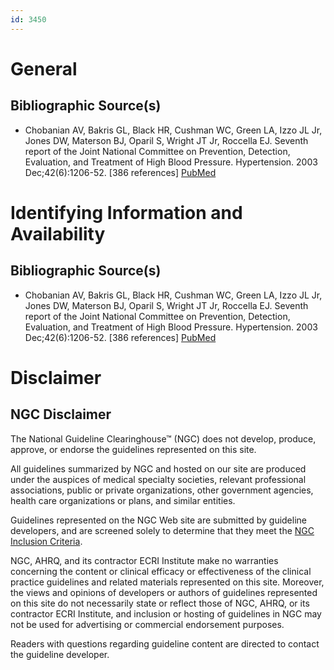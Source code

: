 ```yaml
---
id: 3450
---
```


# General

## Bibliographic Source(s)

- Chobanian AV, Bakris GL, Black HR, Cushman WC, Green LA, Izzo JL Jr, Jones DW, Materson BJ, Oparil S, Wright JT Jr, Roccella EJ. Seventh report of the Joint National Committee on Prevention, Detection, Evaluation, and Treatment of High Blood Pressure. Hypertension. 2003 Dec;42(6):1206-52. [386 references] [ PubMed ](http://www.ncbi.nlm.nih.gov/entrez/query.fcgi?cmd=Retrieve&db=pubmed&dopt=Abstract&list_uids=14656957)

# Identifying Information and Availability

## Bibliographic Source(s)

- Chobanian AV, Bakris GL, Black HR, Cushman WC, Green LA, Izzo JL Jr, Jones DW, Materson BJ, Oparil S, Wright JT Jr, Roccella EJ. Seventh report of the Joint National Committee on Prevention, Detection, Evaluation, and Treatment of High Blood Pressure. Hypertension. 2003 Dec;42(6):1206-52. [386 references] [ PubMed ](http://www.ncbi.nlm.nih.gov/entrez/query.fcgi?cmd=Retrieve&db=pubmed&dopt=Abstract&list_uids=14656957)

# Disclaimer

## NGC Disclaimer

The National Guideline Clearinghouse™ (NGC) does not develop, produce, approve, or endorse the guidelines represented on this site.

All guidelines summarized by NGC and hosted on our site are produced under the auspices of medical specialty societies, relevant professional associations, public or private organizations, other government agencies, health care organizations or plans, and similar entities.

Guidelines represented on the NGC Web site are submitted by guideline developers, and are screened solely to determine that they meet the [NGC Inclusion Criteria](/help-and-about/summaries/inclusion-criteria).

NGC, AHRQ, and its contractor ECRI Institute make no warranties concerning the content or clinical efficacy or effectiveness of the clinical practice guidelines and related materials represented on this site. Moreover, the views and opinions of developers or authors of guidelines represented on this site do not necessarily state or reflect those of NGC, AHRQ, or its contractor ECRI Institute, and inclusion or hosting of guidelines in NGC may not be used for advertising or commercial endorsement purposes.

Readers with questions regarding guideline content are directed to contact the guideline developer.

